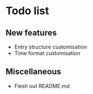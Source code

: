 # Todo list

## New features
- Entry structure customisation
- Time format customisation

## Miscellaneous
- Flesh out README.md